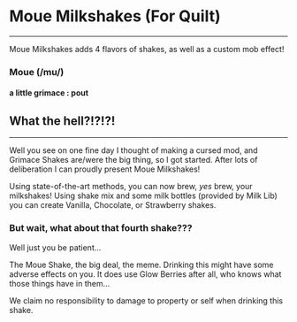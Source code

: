 # Moue Milkshakes (For Quilt)

---

Moue Milkshakes adds 4 flavors of shakes, as well as a custom mob effect!

### Moue (/mu/)
#### a little grimace : pout

## What the hell?!?!?!

---
Well you see on one fine day I thought of making a cursed mod, and Grimace Shakes are/were
the big thing, so I got started. After lots of deliberation I can proudly present Moue Milkshakes!

Using state-of-the-art methods, you can now brew, *yes* brew, your milkshakes! Using shake mix and some milk bottles (provided by Milk Lib)
you can create Vanilla, Chocolate, or Strawberry shakes.

### But wait, what about that fourth shake???
Well just you be patient...

The Moue Shake, the big deal, the meme. Drinking this might have some adverse effects on you.
It does use Glow Berries after all, who knows what those things have in them...

We claim no responsibility to damage to property or self when drinking this shake.
